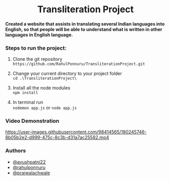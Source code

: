 # <h1 align="center" text-align="center" >Transliteration Project </h1>

#### Created a website that assists in translating several Indian languages into English, so that people will be able to understand what is written in other languages in English language.
### Steps to run the project:

1) Clone the git repository <br>
   `https://github.com/RahulPonnuru/TransliterationProject.git`

2) Change your current directory to your project folder <br>
   `cd .\TransliterationProject\`

3) Install all the node modules
   <br> `npm install` 
   
4) In terminal run <br> 
         `nodemon app.js`
         or
         `node app.js`
### Video Demonstration
https://user-images.githubusercontent.com/98414565/180245746-8b05b2e2-d999-475c-8c3b-d31a7ac25582.mp4

### Authors

- [@ayushpatni22](https://www.linkedin.com/in/ayushpatni22/)
- [@rahulponnuru](https://www.linkedin.com/in/rahul-ponnuru-990096228/)
- [@prajwalachwale](https://www.linkedin.com/in/prajwalachwale/)
